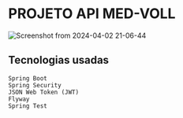 # PROJETO API MED-VOLL

![Screenshot from 2024-04-02 21-06-44](https://github.com/Ace0777/rest-with-spring-boot-and-java/assets/111622801/3afaa7aa-249a-42c8-b0d3-e90f91b749bc)

## Tecnologias usadas 

    Spring Boot
    Spring Security
    JSON Web Token (JWT)
    Flyway
    Spring Test
